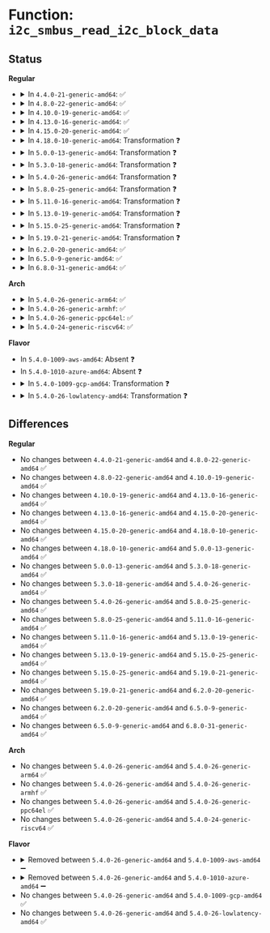 # Function: <code>i2c_smbus_read_i2c_block_data</code>

## Status
<b>Regular</b>
<ul>
<li>
<details>
<summary>In <code>4.4.0-21-generic-amd64</code>: ✅</summary>

```c
s32 i2c_smbus_read_i2c_block_data(const struct i2c_client * client, u8 command, u8 length, u8 * values)
```

```json
{
  "name": "i2c_smbus_read_i2c_block_data",
  "collision_type": "Unique Global",
  "inline_type": "No",
  "funcs": [
    {
      "addr": 18446744071585639600,
      "name": "i2c_smbus_read_i2c_block_data",
      "external": true,
      "loc": "drivers/i2c/i2c-core.c:2798",
      "file": "drivers/i2c/i2c-core.c",
      "inline": "seen, unknown",
      "caller_inline": [],
      "caller_func": [
        "drivers/base/regmap/regmap-i2c.c:regmap_i2c_smbus_i2c_read",
        "drivers/mfd/da903x.c:da9034_read_events",
        "drivers/mfd/da903x.c:da9034_read_status",
        "drivers/mfd/da903x.c:da903x_reads",
        "drivers/mfd/da903x.c:da9030_read_events",
        "drivers/mfd/max8925-i2c.c:max8925_bulk_read",
        "drivers/mfd/max8997.c:max8997_bulk_read",
        "drivers/mfd/max8998.c:max8998_bulk_read",
        "drivers/i2c/i2c-core.c:i2c_smbus_read_i2c_block_data_or_emulated"
      ]
    }
  ],
  "symbols": [
    {
      "addr": 18446744071585639600,
      "name": "i2c_smbus_read_i2c_block_data",
      "section": ".text",
      "bind": "STB_GLOBAL",
      "size": 240
    }
  ]
}
```
</details>
</li>
<li>
<details>
<summary>In <code>4.8.0-22-generic-amd64</code>: ✅</summary>

```c
s32 i2c_smbus_read_i2c_block_data(const struct i2c_client * client, u8 command, u8 length, u8 * values)
```

```json
{
  "name": "i2c_smbus_read_i2c_block_data",
  "collision_type": "Unique Global",
  "inline_type": "No",
  "funcs": [
    {
      "addr": 18446744071586038784,
      "name": "i2c_smbus_read_i2c_block_data",
      "external": true,
      "loc": "drivers/i2c/i2c-core.c:3003",
      "file": "drivers/i2c/i2c-core.c",
      "inline": "seen, unknown",
      "caller_inline": [],
      "caller_func": [
        "drivers/base/regmap/regmap-i2c.c:regmap_i2c_smbus_i2c_read",
        "drivers/mfd/da903x.c:da9034_read_status",
        "drivers/mfd/da903x.c:da9034_read_events",
        "drivers/mfd/da903x.c:da9030_read_events",
        "drivers/mfd/da903x.c:da903x_reads",
        "drivers/mfd/max8925-i2c.c:max8925_bulk_read",
        "drivers/mfd/max8997.c:max8997_bulk_read",
        "drivers/mfd/max8998.c:max8998_bulk_read",
        "drivers/i2c/i2c-core.c:i2c_smbus_read_i2c_block_data_or_emulated"
      ]
    }
  ],
  "symbols": [
    {
      "addr": 18446744071586038784,
      "name": "i2c_smbus_read_i2c_block_data",
      "section": ".text",
      "bind": "STB_GLOBAL",
      "size": 241
    }
  ]
}
```
</details>
</li>
<li>
<details>
<summary>In <code>4.10.0-19-generic-amd64</code>: ✅</summary>

```c
s32 i2c_smbus_read_i2c_block_data(const struct i2c_client * client, u8 command, u8 length, u8 * values)
```

```json
{
  "name": "i2c_smbus_read_i2c_block_data",
  "collision_type": "Unique Global",
  "inline_type": "No",
  "funcs": [
    {
      "addr": 18446744071586236224,
      "name": "i2c_smbus_read_i2c_block_data",
      "external": true,
      "loc": "drivers/i2c/i2c-core.c:3291",
      "file": "drivers/i2c/i2c-core.c",
      "inline": "seen, unknown",
      "caller_inline": [],
      "caller_func": [
        "drivers/base/regmap/regmap-i2c.c:regmap_i2c_smbus_i2c_read",
        "drivers/mfd/da903x.c:da9034_read_status",
        "drivers/mfd/da903x.c:da9034_read_events",
        "drivers/mfd/da903x.c:da9030_read_events",
        "drivers/mfd/da903x.c:da903x_reads",
        "drivers/mfd/max8925-i2c.c:max8925_bulk_read",
        "drivers/mfd/max8997.c:max8997_bulk_read",
        "drivers/mfd/max8998.c:max8998_bulk_read",
        "drivers/i2c/i2c-core.c:i2c_smbus_read_i2c_block_data_or_emulated"
      ]
    }
  ],
  "symbols": [
    {
      "addr": 18446744071586236224,
      "name": "i2c_smbus_read_i2c_block_data",
      "section": ".text",
      "bind": "STB_GLOBAL",
      "size": 241
    }
  ]
}
```
</details>
</li>
<li>
<details>
<summary>In <code>4.13.0-16-generic-amd64</code>: ✅</summary>

```c
s32 i2c_smbus_read_i2c_block_data(const struct i2c_client * client, u8 command, u8 length, u8 * values)
```

```json
{
  "name": "i2c_smbus_read_i2c_block_data",
  "collision_type": "Unique Global",
  "inline_type": "No",
  "funcs": [
    {
      "addr": 18446744071586330048,
      "name": "i2c_smbus_read_i2c_block_data",
      "external": true,
      "loc": "drivers/i2c/i2c-core-smbus.c:258",
      "file": "drivers/i2c/i2c-core-smbus.c",
      "inline": "seen, unknown",
      "caller_inline": [],
      "caller_func": [
        "drivers/base/regmap/regmap-i2c.c:regmap_i2c_smbus_i2c_read",
        "drivers/mfd/da903x.c:da9034_read_status",
        "drivers/mfd/da903x.c:da9034_read_events",
        "drivers/mfd/da903x.c:da9030_read_events",
        "drivers/mfd/da903x.c:da903x_reads",
        "drivers/mfd/max8925-i2c.c:max8925_bulk_read",
        "drivers/mfd/max8997.c:max8997_bulk_read",
        "drivers/mfd/max8998.c:max8998_bulk_read",
        "drivers/i2c/i2c-core-smbus.c:i2c_smbus_read_i2c_block_data_or_emulated"
      ]
    }
  ],
  "symbols": [
    {
      "addr": 18446744071586330048,
      "name": "i2c_smbus_read_i2c_block_data",
      "section": ".text",
      "bind": "STB_GLOBAL",
      "size": 262
    }
  ]
}
```
</details>
</li>
<li>
<details>
<summary>In <code>4.15.0-20-generic-amd64</code>: ✅</summary>

```c
s32 i2c_smbus_read_i2c_block_data(const struct i2c_client * client, u8 command, u8 length, u8 * values)
```

```json
{
  "name": "i2c_smbus_read_i2c_block_data",
  "collision_type": "Unique Global",
  "inline_type": "No",
  "funcs": [
    {
      "addr": 18446744071586793952,
      "name": "i2c_smbus_read_i2c_block_data",
      "external": true,
      "loc": "drivers/i2c/i2c-core-smbus.c:259",
      "file": "drivers/i2c/i2c-core-smbus.c",
      "inline": "seen, unknown",
      "caller_inline": [],
      "caller_func": [
        "drivers/base/regmap/regmap-i2c.c:regmap_i2c_smbus_i2c_read",
        "drivers/mfd/da903x.c:da9034_read_status",
        "drivers/mfd/da903x.c:da9034_read_events",
        "drivers/mfd/da903x.c:da9030_read_events",
        "drivers/mfd/da903x.c:da903x_reads",
        "drivers/mfd/max8925-i2c.c:max8925_bulk_read",
        "drivers/mfd/max8997.c:max8997_bulk_read",
        "drivers/mfd/max8998.c:max8998_bulk_read",
        "drivers/i2c/i2c-core-smbus.c:i2c_smbus_read_i2c_block_data_or_emulated"
      ]
    }
  ],
  "symbols": [
    {
      "addr": 18446744071586793952,
      "name": "i2c_smbus_read_i2c_block_data",
      "section": ".text",
      "bind": "STB_GLOBAL",
      "size": 262
    }
  ]
}
```
</details>
</li>
<li>
<details>
<summary>In <code>4.18.0-10-generic-amd64</code>: Transformation ❓</summary>

```c
s32 i2c_smbus_read_i2c_block_data(const struct i2c_client * client, u8 command, u8 length, u8 * values)
```

```json
{
  "name": "i2c_smbus_read_i2c_block_data",
  "collision_type": "Unique Global",
  "inline_type": "No",
  "funcs": [
    {
      "addr": 0,
      "name": "i2c_smbus_read_i2c_block_data",
      "external": true,
      "loc": "drivers/i2c/i2c-core-smbus.c:260",
      "file": "drivers/i2c/i2c-core-smbus.c",
      "inline": "seen, unknown",
      "caller_inline": [],
      "caller_func": [
        "drivers/base/regmap/regmap-i2c.c:regmap_i2c_smbus_i2c_read",
        "drivers/mfd/da903x.c:da9034_read_status",
        "drivers/mfd/da903x.c:da9034_read_events",
        "drivers/mfd/da903x.c:da9030_read_events",
        "drivers/mfd/da903x.c:da903x_reads",
        "drivers/mfd/max8925-i2c.c:max8925_bulk_read",
        "drivers/mfd/max8997.c:max8997_bulk_read",
        "drivers/mfd/max8998.c:max8998_bulk_read",
        "drivers/i2c/i2c-core-smbus.c:i2c_smbus_read_i2c_block_data_or_emulated"
      ]
    }
  ],
  "symbols": [
    {
      "addr": 18446744071587069031,
      "name": "i2c_smbus_read_i2c_block_data.cold.3",
      "section": ".text",
      "bind": "STB_LOCAL",
      "size": 12
    },
    {
      "addr": 18446744071587067184,
      "name": "i2c_smbus_read_i2c_block_data",
      "section": ".text",
      "bind": "STB_GLOBAL",
      "size": 248
    }
  ]
}
```
</details>
</li>
<li>
<details>
<summary>In <code>5.0.0-13-generic-amd64</code>: Transformation ❓</summary>

```c
s32 i2c_smbus_read_i2c_block_data(const struct i2c_client * client, u8 command, u8 length, u8 * values)
```

```json
{
  "name": "i2c_smbus_read_i2c_block_data",
  "collision_type": "Unique Global",
  "inline_type": "No",
  "funcs": [
    {
      "addr": 0,
      "name": "i2c_smbus_read_i2c_block_data",
      "external": true,
      "loc": "drivers/i2c/i2c-core-smbus.c:260",
      "file": "drivers/i2c/i2c-core-smbus.c",
      "inline": "seen, unknown",
      "caller_inline": [],
      "caller_func": [
        "drivers/base/regmap/regmap-i2c.c:regmap_i2c_smbus_i2c_read",
        "drivers/mfd/da903x.c:da9034_read_status",
        "drivers/mfd/da903x.c:da9034_read_events",
        "drivers/mfd/da903x.c:da9030_read_events",
        "drivers/mfd/da903x.c:da903x_reads",
        "drivers/mfd/max8925-i2c.c:max8925_bulk_read",
        "drivers/mfd/max8997.c:max8997_bulk_read",
        "drivers/mfd/max8998.c:max8998_bulk_read",
        "drivers/i2c/i2c-core-smbus.c:i2c_smbus_read_i2c_block_data_or_emulated"
      ]
    }
  ],
  "symbols": [
    {
      "addr": 18446744071587229127,
      "name": "i2c_smbus_read_i2c_block_data.cold.4",
      "section": ".text",
      "bind": "STB_LOCAL",
      "size": 12
    },
    {
      "addr": 18446744071587227280,
      "name": "i2c_smbus_read_i2c_block_data",
      "section": ".text",
      "bind": "STB_GLOBAL",
      "size": 248
    }
  ]
}
```
</details>
</li>
<li>
<details>
<summary>In <code>5.3.0-18-generic-amd64</code>: Transformation ❓</summary>

```c
s32 i2c_smbus_read_i2c_block_data(const struct i2c_client * client, u8 command, u8 length, u8 * values)
```

```json
{
  "name": "i2c_smbus_read_i2c_block_data",
  "collision_type": "Unique Global",
  "inline_type": "No",
  "funcs": [
    {
      "addr": 0,
      "name": "i2c_smbus_read_i2c_block_data",
      "external": true,
      "loc": "drivers/i2c/i2c-core-smbus.c:258",
      "file": "drivers/i2c/i2c-core-smbus.c",
      "inline": "seen, unknown",
      "caller_inline": [],
      "caller_func": [
        "drivers/base/regmap/regmap-i2c.c:regmap_i2c_smbus_i2c_read",
        "drivers/mfd/da903x.c:da9034_read_status",
        "drivers/mfd/da903x.c:da9034_read_events",
        "drivers/mfd/da903x.c:da9030_read_events",
        "drivers/mfd/da903x.c:da903x_reads",
        "drivers/mfd/max8925-i2c.c:max8925_bulk_read",
        "drivers/mfd/max8997.c:max8997_bulk_read",
        "drivers/mfd/max8998.c:max8998_bulk_read",
        "drivers/i2c/i2c-core-smbus.c:i2c_smbus_read_i2c_block_data_or_emulated"
      ]
    }
  ],
  "symbols": [
    {
      "addr": 18446744071587495989,
      "name": "i2c_smbus_read_i2c_block_data.cold",
      "section": ".text",
      "bind": "STB_LOCAL",
      "size": 12
    },
    {
      "addr": 18446744071587494048,
      "name": "i2c_smbus_read_i2c_block_data",
      "section": ".text",
      "bind": "STB_GLOBAL",
      "size": 228
    }
  ]
}
```
</details>
</li>
<li>
<details>
<summary>In <code>5.4.0-26-generic-amd64</code>: Transformation ❓</summary>

```c
s32 i2c_smbus_read_i2c_block_data(const struct i2c_client * client, u8 command, u8 length, u8 * values)
```

```json
{
  "name": "i2c_smbus_read_i2c_block_data",
  "collision_type": "Unique Global",
  "inline_type": "No",
  "funcs": [
    {
      "addr": 0,
      "name": "i2c_smbus_read_i2c_block_data",
      "external": true,
      "loc": "drivers/i2c/i2c-core-smbus.c:258",
      "file": "drivers/i2c/i2c-core-smbus.c",
      "inline": "seen, unknown",
      "caller_inline": [],
      "caller_func": [
        "drivers/base/regmap/regmap-i2c.c:regmap_i2c_smbus_i2c_read",
        "drivers/mfd/da903x.c:da9034_read_status",
        "drivers/mfd/da903x.c:da9034_read_events",
        "drivers/mfd/da903x.c:da9030_read_events",
        "drivers/mfd/da903x.c:da903x_reads",
        "drivers/mfd/max8925-i2c.c:max8925_bulk_read",
        "drivers/mfd/max8997.c:max8997_bulk_read",
        "drivers/mfd/max8998.c:max8998_bulk_read",
        "drivers/i2c/i2c-core-smbus.c:i2c_smbus_read_i2c_block_data_or_emulated"
      ]
    }
  ],
  "symbols": [
    {
      "addr": 18446744071587699156,
      "name": "i2c_smbus_read_i2c_block_data.cold",
      "section": ".text",
      "bind": "STB_LOCAL",
      "size": 12
    },
    {
      "addr": 18446744071587697216,
      "name": "i2c_smbus_read_i2c_block_data",
      "section": ".text",
      "bind": "STB_GLOBAL",
      "size": 228
    }
  ]
}
```
</details>
</li>
<li>
<details>
<summary>In <code>5.8.0-25-generic-amd64</code>: Transformation ❓</summary>

```c
s32 i2c_smbus_read_i2c_block_data(const struct i2c_client * client, u8 command, u8 length, u8 * values)
```

```json
{
  "name": "i2c_smbus_read_i2c_block_data",
  "collision_type": "Unique Global",
  "inline_type": "No",
  "funcs": [
    {
      "addr": 0,
      "name": "i2c_smbus_read_i2c_block_data",
      "external": true,
      "loc": "drivers/i2c/i2c-core-smbus.c:258",
      "file": "drivers/i2c/i2c-core-smbus.c",
      "inline": "seen, unknown",
      "caller_inline": [],
      "caller_func": [
        "drivers/base/regmap/regmap-i2c.c:regmap_i2c_smbus_i2c_read",
        "drivers/mfd/da903x.c:da9034_read_status",
        "drivers/mfd/da903x.c:da9034_read_events",
        "drivers/mfd/da903x.c:da9030_read_events",
        "drivers/mfd/da903x.c:da903x_reads",
        "drivers/mfd/max8925-i2c.c:max8925_bulk_read",
        "drivers/mfd/max8997.c:max8997_bulk_read",
        "drivers/mfd/max8998.c:max8998_bulk_read",
        "drivers/i2c/i2c-core-smbus.c:i2c_smbus_read_i2c_block_data_or_emulated"
      ]
    }
  ],
  "symbols": [
    {
      "addr": 18446744071588567741,
      "name": "i2c_smbus_read_i2c_block_data.cold",
      "section": ".text",
      "bind": "STB_LOCAL",
      "size": 12
    },
    {
      "addr": 18446744071588565632,
      "name": "i2c_smbus_read_i2c_block_data",
      "section": ".text",
      "bind": "STB_GLOBAL",
      "size": 227
    }
  ]
}
```
</details>
</li>
<li>
<details>
<summary>In <code>5.11.0-16-generic-amd64</code>: Transformation ❓</summary>

```c
s32 i2c_smbus_read_i2c_block_data(const struct i2c_client * client, u8 command, u8 length, u8 * values)
```

```json
{
  "name": "i2c_smbus_read_i2c_block_data",
  "collision_type": "Unique Global",
  "inline_type": "No",
  "funcs": [
    {
      "addr": 0,
      "name": "i2c_smbus_read_i2c_block_data",
      "external": true,
      "loc": "drivers/i2c/i2c-core-smbus.c:258",
      "file": "drivers/i2c/i2c-core-smbus.c",
      "inline": "seen, unknown",
      "caller_inline": [],
      "caller_func": [
        "drivers/base/regmap/regmap-i2c.c:regmap_i2c_smbus_i2c_read",
        "drivers/mfd/da903x.c:da9034_read_status",
        "drivers/mfd/da903x.c:da9034_read_events",
        "drivers/mfd/da903x.c:da9030_read_events",
        "drivers/mfd/da903x.c:da903x_reads",
        "drivers/mfd/max8925-i2c.c:max8925_bulk_read",
        "drivers/mfd/max8997.c:max8997_bulk_read",
        "drivers/mfd/max8998.c:max8998_bulk_read",
        "drivers/i2c/i2c-core-smbus.c:i2c_smbus_read_i2c_block_data_or_emulated"
      ]
    }
  ],
  "symbols": [
    {
      "addr": 18446744071591579023,
      "name": "i2c_smbus_read_i2c_block_data.cold",
      "section": ".text",
      "bind": "STB_LOCAL",
      "size": 12
    },
    {
      "addr": 18446744071588590272,
      "name": "i2c_smbus_read_i2c_block_data",
      "section": ".text",
      "bind": "STB_GLOBAL",
      "size": 227
    }
  ]
}
```
</details>
</li>
<li>
<details>
<summary>In <code>5.13.0-19-generic-amd64</code>: Transformation ❓</summary>

```c
s32 i2c_smbus_read_i2c_block_data(const struct i2c_client * client, u8 command, u8 length, u8 * values)
```

```json
{
  "name": "i2c_smbus_read_i2c_block_data",
  "collision_type": "Unique Global",
  "inline_type": "No",
  "funcs": [
    {
      "addr": 0,
      "name": "i2c_smbus_read_i2c_block_data",
      "external": true,
      "loc": "drivers/i2c/i2c-core-smbus.c:258",
      "file": "drivers/i2c/i2c-core-smbus.c",
      "inline": "seen, unknown",
      "caller_inline": [],
      "caller_func": [
        "drivers/base/regmap/regmap-i2c.c:regmap_i2c_smbus_i2c_read",
        "drivers/mfd/da903x.c:da9034_read_status",
        "drivers/mfd/da903x.c:da9034_read_events",
        "drivers/mfd/da903x.c:da9030_read_events",
        "drivers/mfd/da903x.c:da903x_reads",
        "drivers/mfd/max8925-i2c.c:max8925_bulk_read",
        "drivers/mfd/max8997.c:max8997_bulk_read",
        "drivers/mfd/max8998.c:max8998_bulk_read",
        "drivers/i2c/i2c-core-smbus.c:i2c_smbus_read_i2c_block_data_or_emulated"
      ]
    }
  ],
  "symbols": [
    {
      "addr": 18446744071591521848,
      "name": "i2c_smbus_read_i2c_block_data.cold",
      "section": ".text",
      "bind": "STB_LOCAL",
      "size": 12
    },
    {
      "addr": 18446744071588474368,
      "name": "i2c_smbus_read_i2c_block_data",
      "section": ".text",
      "bind": "STB_GLOBAL",
      "size": 228
    }
  ]
}
```
</details>
</li>
<li>
<details>
<summary>In <code>5.15.0-25-generic-amd64</code>: Transformation ❓</summary>

```c
s32 i2c_smbus_read_i2c_block_data(const struct i2c_client * client, u8 command, u8 length, u8 * values)
```

```json
{
  "name": "i2c_smbus_read_i2c_block_data",
  "collision_type": "Unique Global",
  "inline_type": "No",
  "funcs": [
    {
      "addr": 0,
      "name": "i2c_smbus_read_i2c_block_data",
      "external": true,
      "loc": "drivers/i2c/i2c-core-smbus.c:266",
      "file": "drivers/i2c/i2c-core-smbus.c",
      "inline": "seen, unknown",
      "caller_inline": [],
      "caller_func": [
        "drivers/base/regmap/regmap-i2c.c:regmap_i2c_smbus_i2c_read",
        "drivers/mfd/da903x.c:da9034_read_status",
        "drivers/mfd/da903x.c:da9034_read_events",
        "drivers/mfd/da903x.c:da9030_read_events",
        "drivers/mfd/da903x.c:da903x_reads",
        "drivers/mfd/max8925-i2c.c:max8925_bulk_read",
        "drivers/mfd/max8997.c:max8997_bulk_read",
        "drivers/mfd/max8998.c:max8998_bulk_read",
        "drivers/i2c/i2c-core-smbus.c:i2c_smbus_read_i2c_block_data_or_emulated"
      ]
    }
  ],
  "symbols": [
    {
      "addr": 18446744071592631090,
      "name": "i2c_smbus_read_i2c_block_data.cold",
      "section": ".text",
      "bind": "STB_LOCAL",
      "size": 12
    },
    {
      "addr": 18446744071589142576,
      "name": "i2c_smbus_read_i2c_block_data",
      "section": ".text",
      "bind": "STB_GLOBAL",
      "size": 228
    }
  ]
}
```
</details>
</li>
<li>
<details>
<summary>In <code>5.19.0-21-generic-amd64</code>: Transformation ❓</summary>

```c
s32 i2c_smbus_read_i2c_block_data(const struct i2c_client * client, u8 command, u8 length, u8 * values)
```

```json
{
  "name": "i2c_smbus_read_i2c_block_data",
  "collision_type": "Unique Global",
  "inline_type": "No",
  "funcs": [
    {
      "addr": 0,
      "name": "i2c_smbus_read_i2c_block_data",
      "external": true,
      "loc": "drivers/i2c/i2c-core-smbus.c:267",
      "file": "drivers/i2c/i2c-core-smbus.c",
      "inline": "seen, unknown",
      "caller_inline": [],
      "caller_func": [
        "drivers/base/regmap/regmap-i2c.c:regmap_i2c_smbus_i2c_read",
        "drivers/mfd/da903x.c:da9034_read_status",
        "drivers/mfd/da903x.c:da9034_read_events",
        "drivers/mfd/da903x.c:da9030_read_events",
        "drivers/mfd/da903x.c:da903x_reads",
        "drivers/mfd/max8925-i2c.c:max8925_bulk_read",
        "drivers/mfd/max8997.c:max8997_bulk_read",
        "drivers/mfd/max8998.c:max8998_bulk_read",
        "drivers/i2c/i2c-core-smbus.c:i2c_smbus_read_i2c_block_data_or_emulated"
      ]
    }
  ],
  "symbols": [
    {
      "addr": 18446744071594514574,
      "name": "i2c_smbus_read_i2c_block_data.cold",
      "section": ".text",
      "bind": "STB_LOCAL",
      "size": 12
    },
    {
      "addr": 18446744071590594480,
      "name": "i2c_smbus_read_i2c_block_data",
      "section": ".text",
      "bind": "STB_GLOBAL",
      "size": 284
    }
  ]
}
```
</details>
</li>
<li>
<details>
<summary>In <code>6.2.0-20-generic-amd64</code>: ✅</summary>

```c
s32 i2c_smbus_read_i2c_block_data(const struct i2c_client * client, u8 command, u8 length, u8 * values)
```

```json
{
  "name": "i2c_smbus_read_i2c_block_data",
  "collision_type": "Unique Global",
  "inline_type": "No",
  "funcs": [
    {
      "addr": 18446744071592253520,
      "name": "i2c_smbus_read_i2c_block_data",
      "external": true,
      "loc": "drivers/i2c/i2c-core-smbus.c:267",
      "file": "drivers/i2c/i2c-core-smbus.c",
      "inline": "seen, unknown",
      "caller_inline": [],
      "caller_func": [
        "drivers/base/regmap/regmap-i2c.c:regmap_i2c_smbus_i2c_read",
        "drivers/mfd/da903x.c:da9034_read_status",
        "drivers/mfd/da903x.c:da9034_read_events",
        "drivers/mfd/da903x.c:da9030_read_events",
        "drivers/mfd/da903x.c:da903x_reads",
        "drivers/mfd/max8925-i2c.c:max8925_bulk_read",
        "drivers/mfd/max8997.c:max8997_bulk_read",
        "drivers/mfd/max8998.c:max8998_bulk_read",
        "drivers/i2c/i2c-core-smbus.c:i2c_smbus_read_i2c_block_data_or_emulated"
      ]
    }
  ],
  "symbols": [
    {
      "addr": 18446744071592253520,
      "name": "i2c_smbus_read_i2c_block_data",
      "section": ".text",
      "bind": "STB_GLOBAL",
      "size": 296
    }
  ]
}
```
</details>
</li>
<li>
<details>
<summary>In <code>6.5.0-9-generic-amd64</code>: ✅</summary>

```c
s32 i2c_smbus_read_i2c_block_data(const struct i2c_client * client, u8 command, u8 length, u8 * values)
```

```json
{
  "name": "i2c_smbus_read_i2c_block_data",
  "collision_type": "Unique Global",
  "inline_type": "No",
  "funcs": [
    {
      "addr": 18446744071592678768,
      "name": "i2c_smbus_read_i2c_block_data",
      "external": true,
      "loc": "drivers/i2c/i2c-core-smbus.c:267",
      "file": "drivers/i2c/i2c-core-smbus.c",
      "inline": "seen, unknown",
      "caller_inline": [],
      "caller_func": [
        "drivers/base/regmap/regmap-i2c.c:regmap_i2c_smbus_i2c_read",
        "drivers/mfd/da903x.c:da9034_read_status",
        "drivers/mfd/da903x.c:da9034_read_events",
        "drivers/mfd/da903x.c:da9030_read_events",
        "drivers/mfd/da903x.c:da903x_reads",
        "drivers/mfd/max8925-i2c.c:max8925_bulk_read",
        "drivers/mfd/max8997.c:max8997_bulk_read",
        "drivers/mfd/max8998.c:max8998_bulk_read",
        "drivers/i2c/i2c-core-smbus.c:i2c_smbus_read_i2c_block_data_or_emulated"
      ]
    }
  ],
  "symbols": [
    {
      "addr": 18446744071592678768,
      "name": "i2c_smbus_read_i2c_block_data",
      "section": ".text",
      "bind": "STB_GLOBAL",
      "size": 296
    }
  ]
}
```
</details>
</li>
<li>
<details>
<summary>In <code>6.8.0-31-generic-amd64</code>: ✅</summary>

```c
s32 i2c_smbus_read_i2c_block_data(const struct i2c_client * client, u8 command, u8 length, u8 * values)
```

```json
{
  "name": "i2c_smbus_read_i2c_block_data",
  "collision_type": "Unique Global",
  "inline_type": "No",
  "funcs": [
    {
      "addr": 18446744071593424208,
      "name": "i2c_smbus_read_i2c_block_data",
      "external": true,
      "loc": "drivers/i2c/i2c-core-smbus.c:267",
      "file": "drivers/i2c/i2c-core-smbus.c",
      "inline": "seen, unknown",
      "caller_inline": [],
      "caller_func": [
        "drivers/base/regmap/regmap-i2c.c:regmap_i2c_smbus_i2c_read",
        "drivers/mfd/da903x.c:da9034_read_status",
        "drivers/mfd/da903x.c:da9034_read_events",
        "drivers/mfd/da903x.c:da9030_read_events",
        "drivers/mfd/da903x.c:da903x_reads",
        "drivers/mfd/max8925-i2c.c:max8925_bulk_read",
        "drivers/mfd/max8997.c:max8997_bulk_read",
        "drivers/mfd/max8998.c:max8998_bulk_read",
        "drivers/i2c/i2c-core-smbus.c:i2c_smbus_read_i2c_block_data_or_emulated"
      ]
    }
  ],
  "symbols": [
    {
      "addr": 18446744071593424208,
      "name": "i2c_smbus_read_i2c_block_data",
      "section": ".text",
      "bind": "STB_GLOBAL",
      "size": 296
    }
  ]
}
```
</details>
</li>
</ul>
<b>Arch</b>
<ul>
<li>
<details>
<summary>In <code>5.4.0-26-generic-arm64</code>: ✅</summary>

```c
s32 i2c_smbus_read_i2c_block_data(const struct i2c_client * client, u8 command, u8 length, u8 * values)
```

```json
{
  "name": "i2c_smbus_read_i2c_block_data",
  "collision_type": "Unique Global",
  "inline_type": "No",
  "funcs": [
    {
      "addr": 18446603336500858448,
      "name": "i2c_smbus_read_i2c_block_data",
      "external": true,
      "loc": "drivers/i2c/i2c-core-smbus.c:258",
      "file": "drivers/i2c/i2c-core-smbus.c",
      "inline": "seen, unknown",
      "caller_inline": [],
      "caller_func": [
        "drivers/base/regmap/regmap-i2c.c:regmap_i2c_smbus_i2c_read",
        "drivers/mfd/stmpe-i2c.c:i2c_block_read",
        "drivers/mfd/tc3589x.c:tc3589x_block_read",
        "drivers/mfd/da903x.c:da9034_read_status",
        "drivers/mfd/da903x.c:da9034_read_events",
        "drivers/mfd/da903x.c:da9030_read_events",
        "drivers/mfd/da903x.c:da903x_reads",
        "drivers/mfd/max8925-i2c.c:max8925_bulk_read",
        "drivers/mfd/max8997.c:max8997_bulk_read",
        "drivers/mfd/max8998.c:max8998_bulk_read",
        "drivers/i2c/i2c-core-smbus.c:i2c_smbus_read_i2c_block_data_or_emulated"
      ]
    }
  ],
  "symbols": [
    {
      "addr": 18446603336500858448,
      "name": "i2c_smbus_read_i2c_block_data",
      "section": ".text",
      "bind": "STB_GLOBAL",
      "size": 204
    }
  ]
}
```
</details>
</li>
<li>
<details>
<summary>In <code>5.4.0-26-generic-armhf</code>: ✅</summary>

```c
s32 i2c_smbus_read_i2c_block_data(const struct i2c_client * client, u8 command, u8 length, u8 * values)
```

```json
{
  "name": "i2c_smbus_read_i2c_block_data",
  "collision_type": "Unique Global",
  "inline_type": "No",
  "funcs": [
    {
      "addr": 3233374328,
      "name": "i2c_smbus_read_i2c_block_data",
      "external": true,
      "loc": "drivers/i2c/i2c-core-smbus.c:258",
      "file": "drivers/i2c/i2c-core-smbus.c",
      "inline": "seen, unknown",
      "caller_inline": [],
      "caller_func": [
        "drivers/base/regmap/regmap-i2c.c:regmap_i2c_smbus_i2c_read",
        "drivers/mfd/stmpe-i2c.c:i2c_block_read",
        "drivers/mfd/tc3589x.c:tc3589x_block_read",
        "drivers/mfd/da903x.c:da9034_read_status",
        "drivers/mfd/da903x.c:da9034_read_events",
        "drivers/mfd/da903x.c:da9030_read_events",
        "drivers/mfd/da903x.c:da903x_reads",
        "drivers/mfd/max8925-i2c.c:max8925_bulk_read",
        "drivers/mfd/max8997.c:max8997_bulk_read",
        "drivers/mfd/max8998.c:max8998_bulk_read",
        "drivers/i2c/i2c-core-smbus.c:i2c_smbus_read_i2c_block_data_or_emulated"
      ]
    }
  ],
  "symbols": [
    {
      "addr": 3233374328,
      "name": "i2c_smbus_read_i2c_block_data",
      "section": ".text",
      "bind": "STB_GLOBAL",
      "size": 192
    }
  ]
}
```
</details>
</li>
<li>
<details>
<summary>In <code>5.4.0-26-generic-ppc64el</code>: ✅</summary>

```c
s32 i2c_smbus_read_i2c_block_data(const struct i2c_client * client, u8 command, u8 length, u8 * values)
```

```json
{
  "name": "i2c_smbus_read_i2c_block_data",
  "collision_type": "Unique Global",
  "inline_type": "No",
  "funcs": [
    {
      "addr": 13835058055294324912,
      "name": "i2c_smbus_read_i2c_block_data",
      "external": true,
      "loc": "drivers/i2c/i2c-core-smbus.c:258",
      "file": "drivers/i2c/i2c-core-smbus.c",
      "inline": "seen, unknown",
      "caller_inline": [],
      "caller_func": [
        "drivers/char/tpm/tpm_i2c_nuvoton.c:i2c_nuvoton_read_buf",
        "drivers/base/regmap/regmap-i2c.c:regmap_i2c_smbus_i2c_read",
        "drivers/mfd/stmpe-i2c.c:i2c_block_read",
        "drivers/mfd/tc3589x.c:tc3589x_block_read",
        "drivers/mfd/da903x.c:da9034_read_status",
        "drivers/mfd/da903x.c:da9034_read_events",
        "drivers/mfd/da903x.c:da9030_read_events",
        "drivers/mfd/da903x.c:da903x_reads",
        "drivers/mfd/max8925-i2c.c:max8925_bulk_read",
        "drivers/mfd/max8997.c:max8997_bulk_read",
        "drivers/mfd/max8998.c:max8998_bulk_read",
        "drivers/i2c/i2c-core-smbus.c:i2c_smbus_read_i2c_block_data_or_emulated"
      ]
    }
  ],
  "symbols": [
    {
      "addr": 13835058055294324912,
      "name": "i2c_smbus_read_i2c_block_data",
      "section": ".text",
      "bind": "STB_GLOBAL",
      "size": 220
    }
  ]
}
```
</details>
</li>
<li>
<details>
<summary>In <code>5.4.0-24-generic-riscv64</code>: ✅</summary>

```c
s32 i2c_smbus_read_i2c_block_data(const struct i2c_client * client, u8 command, u8 length, u8 * values)
```

```json
{
  "name": "i2c_smbus_read_i2c_block_data",
  "collision_type": "Unique Global",
  "inline_type": "No",
  "funcs": [
    {
      "addr": 18446743936277660016,
      "name": "i2c_smbus_read_i2c_block_data",
      "external": true,
      "loc": "drivers/i2c/i2c-core-smbus.c:258",
      "file": "drivers/i2c/i2c-core-smbus.c",
      "inline": "seen, unknown",
      "caller_inline": [],
      "caller_func": [
        "drivers/base/regmap/regmap-i2c.c:regmap_i2c_smbus_i2c_read",
        "drivers/mfd/stmpe-i2c.c:i2c_block_read",
        "drivers/mfd/tc3589x.c:tc3589x_block_read",
        "drivers/mfd/da903x.c:da9034_read_status",
        "drivers/mfd/da903x.c:da9034_read_events",
        "drivers/mfd/da903x.c:da9030_read_events",
        "drivers/mfd/da903x.c:da903x_reads",
        "drivers/mfd/max8925-i2c.c:max8925_bulk_read",
        "drivers/mfd/max8997.c:max8997_bulk_read",
        "drivers/mfd/max8998.c:max8998_bulk_read",
        "drivers/i2c/i2c-core-smbus.c:i2c_smbus_read_i2c_block_data_or_emulated"
      ]
    }
  ],
  "symbols": [
    {
      "addr": 18446743936277660016,
      "name": "i2c_smbus_read_i2c_block_data",
      "section": ".text",
      "bind": "STB_GLOBAL",
      "size": 124
    }
  ]
}
```
</details>
</li>
</ul>
<b>Flavor</b>
<ul>
<li>
In <code>5.4.0-1009-aws-amd64</code>: Absent ❓
</li>
<li>
In <code>5.4.0-1010-azure-amd64</code>: Absent ❓
</li>
<li>
<details>
<summary>In <code>5.4.0-1009-gcp-amd64</code>: Transformation ❓</summary>

```c
s32 i2c_smbus_read_i2c_block_data(const struct i2c_client * client, u8 command, u8 length, u8 * values)
```

```json
{
  "name": "i2c_smbus_read_i2c_block_data",
  "collision_type": "Unique Global",
  "inline_type": "No",
  "funcs": [
    {
      "addr": 0,
      "name": "i2c_smbus_read_i2c_block_data",
      "external": true,
      "loc": "drivers/i2c/i2c-core-smbus.c:258",
      "file": "drivers/i2c/i2c-core-smbus.c",
      "inline": "seen, unknown",
      "caller_inline": [],
      "caller_func": [
        "drivers/base/regmap/regmap-i2c.c:regmap_i2c_smbus_i2c_read",
        "drivers/mfd/da903x.c:da9034_read_status",
        "drivers/mfd/da903x.c:da9034_read_events",
        "drivers/mfd/da903x.c:da9030_read_events",
        "drivers/mfd/da903x.c:da903x_reads",
        "drivers/mfd/max8925-i2c.c:max8925_bulk_read",
        "drivers/mfd/max8997.c:max8997_bulk_read",
        "drivers/mfd/max8998.c:max8998_bulk_read",
        "drivers/i2c/i2c-core-smbus.c:i2c_smbus_read_i2c_block_data_or_emulated"
      ]
    }
  ],
  "symbols": [
    {
      "addr": 18446744071587650404,
      "name": "i2c_smbus_read_i2c_block_data.cold",
      "section": ".text",
      "bind": "STB_LOCAL",
      "size": 12
    },
    {
      "addr": 18446744071587648464,
      "name": "i2c_smbus_read_i2c_block_data",
      "section": ".text",
      "bind": "STB_GLOBAL",
      "size": 228
    }
  ]
}
```
</details>
</li>
<li>
<details>
<summary>In <code>5.4.0-26-lowlatency-amd64</code>: Transformation ❓</summary>

```c
s32 i2c_smbus_read_i2c_block_data(const struct i2c_client * client, u8 command, u8 length, u8 * values)
```

```json
{
  "name": "i2c_smbus_read_i2c_block_data",
  "collision_type": "Unique Global",
  "inline_type": "No",
  "funcs": [
    {
      "addr": 0,
      "name": "i2c_smbus_read_i2c_block_data",
      "external": true,
      "loc": "drivers/i2c/i2c-core-smbus.c:258",
      "file": "drivers/i2c/i2c-core-smbus.c",
      "inline": "seen, unknown",
      "caller_inline": [],
      "caller_func": [
        "drivers/base/regmap/regmap-i2c.c:regmap_i2c_smbus_i2c_read",
        "drivers/mfd/da903x.c:da9034_read_status",
        "drivers/mfd/da903x.c:da9034_read_events",
        "drivers/mfd/da903x.c:da9030_read_events",
        "drivers/mfd/da903x.c:da903x_reads",
        "drivers/mfd/max8925-i2c.c:max8925_bulk_read",
        "drivers/mfd/max8997.c:max8997_bulk_read",
        "drivers/mfd/max8998.c:max8998_bulk_read",
        "drivers/i2c/i2c-core-smbus.c:i2c_smbus_read_i2c_block_data_or_emulated"
      ]
    }
  ],
  "symbols": [
    {
      "addr": 18446744071587761684,
      "name": "i2c_smbus_read_i2c_block_data.cold",
      "section": ".text",
      "bind": "STB_LOCAL",
      "size": 12
    },
    {
      "addr": 18446744071587759744,
      "name": "i2c_smbus_read_i2c_block_data",
      "section": ".text",
      "bind": "STB_GLOBAL",
      "size": 228
    }
  ]
}
```
</details>
</li>
</ul>

## Differences
<b>Regular</b>
<ul>
<li>
No changes between <code>4.4.0-21-generic-amd64</code> and <code>4.8.0-22-generic-amd64</code> ✅
</li>
<li>
No changes between <code>4.8.0-22-generic-amd64</code> and <code>4.10.0-19-generic-amd64</code> ✅
</li>
<li>
No changes between <code>4.10.0-19-generic-amd64</code> and <code>4.13.0-16-generic-amd64</code> ✅
</li>
<li>
No changes between <code>4.13.0-16-generic-amd64</code> and <code>4.15.0-20-generic-amd64</code> ✅
</li>
<li>
No changes between <code>4.15.0-20-generic-amd64</code> and <code>4.18.0-10-generic-amd64</code> ✅
</li>
<li>
No changes between <code>4.18.0-10-generic-amd64</code> and <code>5.0.0-13-generic-amd64</code> ✅
</li>
<li>
No changes between <code>5.0.0-13-generic-amd64</code> and <code>5.3.0-18-generic-amd64</code> ✅
</li>
<li>
No changes between <code>5.3.0-18-generic-amd64</code> and <code>5.4.0-26-generic-amd64</code> ✅
</li>
<li>
No changes between <code>5.4.0-26-generic-amd64</code> and <code>5.8.0-25-generic-amd64</code> ✅
</li>
<li>
No changes between <code>5.8.0-25-generic-amd64</code> and <code>5.11.0-16-generic-amd64</code> ✅
</li>
<li>
No changes between <code>5.11.0-16-generic-amd64</code> and <code>5.13.0-19-generic-amd64</code> ✅
</li>
<li>
No changes between <code>5.13.0-19-generic-amd64</code> and <code>5.15.0-25-generic-amd64</code> ✅
</li>
<li>
No changes between <code>5.15.0-25-generic-amd64</code> and <code>5.19.0-21-generic-amd64</code> ✅
</li>
<li>
No changes between <code>5.19.0-21-generic-amd64</code> and <code>6.2.0-20-generic-amd64</code> ✅
</li>
<li>
No changes between <code>6.2.0-20-generic-amd64</code> and <code>6.5.0-9-generic-amd64</code> ✅
</li>
<li>
No changes between <code>6.5.0-9-generic-amd64</code> and <code>6.8.0-31-generic-amd64</code> ✅
</li>
</ul>
<b>Arch</b>
<ul>
<li>
No changes between <code>5.4.0-26-generic-amd64</code> and <code>5.4.0-26-generic-arm64</code> ✅
</li>
<li>
No changes between <code>5.4.0-26-generic-amd64</code> and <code>5.4.0-26-generic-armhf</code> ✅
</li>
<li>
No changes between <code>5.4.0-26-generic-amd64</code> and <code>5.4.0-26-generic-ppc64el</code> ✅
</li>
<li>
No changes between <code>5.4.0-26-generic-amd64</code> and <code>5.4.0-24-generic-riscv64</code> ✅
</li>
</ul>
<b>Flavor</b>
<ul>
<li>
<details>
<summary>Removed between <code>5.4.0-26-generic-amd64</code> and <code>5.4.0-1009-aws-amd64</code> ➖</summary>

```c
s32 i2c_smbus_read_i2c_block_data(const struct i2c_client * client, u8 command, u8 length, u8 * values)
```
</details>
</li>
<li>
<details>
<summary>Removed between <code>5.4.0-26-generic-amd64</code> and <code>5.4.0-1010-azure-amd64</code> ➖</summary>

```c
s32 i2c_smbus_read_i2c_block_data(const struct i2c_client * client, u8 command, u8 length, u8 * values)
```
</details>
</li>
<li>
No changes between <code>5.4.0-26-generic-amd64</code> and <code>5.4.0-1009-gcp-amd64</code> ✅
</li>
<li>
No changes between <code>5.4.0-26-generic-amd64</code> and <code>5.4.0-26-lowlatency-amd64</code> ✅
</li>
</ul>
